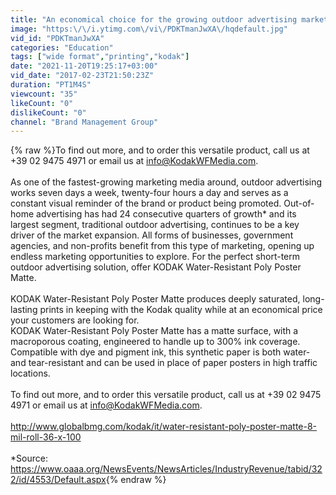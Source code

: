 ```yaml
---
title: "An economical choice for the growing outdoor advertising market (Italian)"
image: "https:\/\/i.ytimg.com\/vi\/PDKTmanJwXA\/hqdefault.jpg"
vid_id: "PDKTmanJwXA"
categories: "Education"
tags: ["wide format","printing","kodak"]
date: "2021-11-20T19:25:17+03:00"
vid_date: "2017-02-23T21:50:23Z"
duration: "PT1M4S"
viewcount: "35"
likeCount: "0"
dislikeCount: "0"
channel: "Brand Management Group"
---
```

{% raw %}To find out more, and to order this versatile product, call us at +39 02 9475 4971 or email us at info@KodakWFMedia.com.<br /><br />As one of the fastest-growing marketing media around, outdoor advertising works seven days a week, twenty-four hours a day and serves as a constant visual reminder of the brand or product being promoted. Out-of-home advertising has had 24 consecutive quarters of growth* and its largest segment, traditional outdoor advertising, continues to be a key driver of the market expansion. All forms of businesses, government agencies, and non-profits benefit from this type of marketing, opening up endless marketing opportunities to explore. For the perfect short-term outdoor advertising solution, offer KODAK Water-Resistant Poly Poster Matte.<br /><br />KODAK Water-Resistant Poly Poster Matte produces deeply saturated, long-lasting prints in keeping with the Kodak quality while at an economical price your customers are looking for. <br />KODAK Water-Resistant Poly Poster Matte has a matte surface, with a macroporous coating, engineered to handle up to 300% ink coverage. Compatible with dye and pigment ink, this synthetic paper is both water- and tear-resistant and can be used in place of paper posters in high traffic locations.<br /><br />To find out more, and to order this versatile product, call us at +39 02 9475 4971 or email us at info@KodakWFMedia.com.<br /><br /><a rel="nofollow" target="blank" href="http://www.globalbmg.com/kodak/it/water-resistant-poly-poster-matte-8-mil-roll-36-x-100">http://www.globalbmg.com/kodak/it/water-resistant-poly-poster-matte-8-mil-roll-36-x-100</a><br /><br />*Source: <a rel="nofollow" target="blank" href="https://www.oaaa.org/NewsEvents/NewsArticles/IndustryRevenue/tabid/322/id/4553/Default.aspx">https://www.oaaa.org/NewsEvents/NewsArticles/IndustryRevenue/tabid/322/id/4553/Default.aspx</a>{% endraw %}
